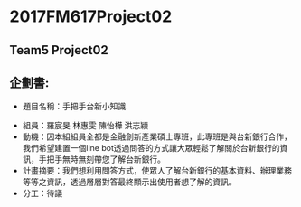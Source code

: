 # 2017FM617Project02 #
## Team5 Project02 ##
## 企劃書:
- 題目名稱：手把手台新小知識
* 組員：羅宸旻 林惠雯 陳怡樺 洪志穎
* 動機：因本組組員全都是金融創新產業碩士專班，此專班是與台新銀行合作，我們希望建置一個line bot透過問答的方式讓大眾輕鬆了解關於台新銀行的資訊，手把手無時無刻帶您了解台新銀行。
* 計畫摘要：我們想利用問答方式，使眾人了解台新銀行的基本資料、辦理業務等等之資訊，透過層層對答最終顯示出使用者想了解的資訊。
* 分工：待議
